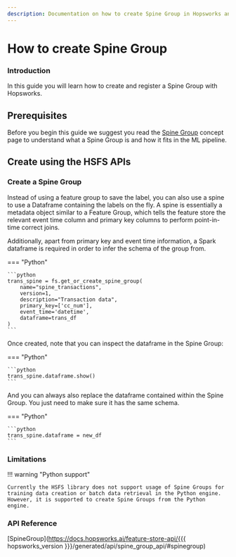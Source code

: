 ```yaml
---
description: Documentation on how to create Spine Group in Hopsworks and the different APIs available to interact with them.
---
```


# How to create Spine Group

### Introduction

In this guide you will learn how to create and register a Spine Group with Hopsworks.

## Prerequisites

Before you begin this guide we suggest you read the [Spine Group](../../../concepts/fs/feature_group/spine_group.md) concept page to understand what a Spine Group is and how it fits in the ML pipeline.

## Create using the HSFS APIs

### Create a Spine Group

Instead of using a feature group to save the label, you can also use a spine to use a Dataframe containing the labels on the fly. A spine is essentially a metadata object similar to a Feature Group, which tells the feature store the relevant event time column and primary key columns to perform point-in-time correct joins.

Additionally, apart from primary key and event time information, a Spark dataframe is required in order to infer the schema of the group from.

=== "Python"

    ```python
    trans_spine = fs.get_or_create_spine_group(
        name="spine_transactions",
        version=1,
        description="Transaction data",
        primary_key=['cc_num'],
        event_time='datetime',
        dataframe=trans_df
    )
    ```

Once created, note that you can inspect the dataframe in the Spine Group:

=== "Python"

    ```python
    trans_spine.dataframe.show()
    ```

And you can always also replace the dataframe contained within the Spine Group. You just need to make sure it has the same schema.

=== "Python"

    ```python
    trans_spine.dataframe = new_df
    ```

### Limitations

!!! warning "Python support"

    Currently the HSFS library does not support usage of Spine Groups for training data creation or batch data retrieval in the Python engine. However, it is supported to create Spine Groups from the Python engine.

### API Reference

[SpineGroup](https://docs.hopsworks.ai/feature-store-api/{{{ hopsworks_version }}}/generated/api/spine_group_api/#spinegroup)
